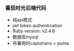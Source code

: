 ### 蕃茄时光后端代码
* 纯api模式
* jwt token authentication
* Ruby version: v2.4.6
* 数据库mysql
* 布署用的capistrano + puma 

